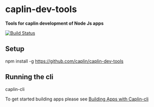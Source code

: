 # caplin-dev-tools

**Tools for caplin development of Node Js apps**

[![Build Status](https://api.travis-ci.org/caplin/caplin-dev-tools.svg)](https://api.travis-ci.org/caplin/caplin-cli)

## Setup

npm install -g https://github.com/caplin/caplin-dev-tools

## Running the cli

caplin-cli

To get started building apps please see [Building Apps with Caplin-cli](https://github.com/facebookincubator/create-react-app/blob/master/packages/react-scripts/template/README.md)

